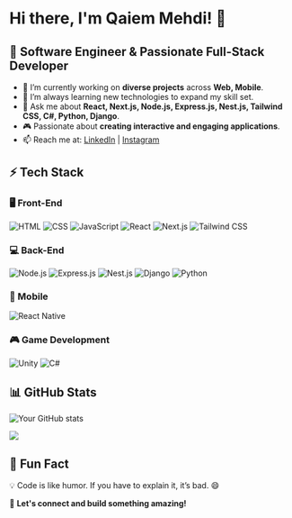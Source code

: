 # Hi there, I'm Qaiem Mehdi! 👋

## 🚀 Software Engineer & Passionate Full-Stack Developer  

- 🔭 I’m currently working on **diverse projects** across **Web, Mobile**.
- 🌱 I’m always learning new technologies to expand my skill set.
- 💬 Ask me about **React, Next.js, Node.js, Express.js, Nest.js, Tailwind CSS, C#, Python, Django**.
- 🎮 Passionate about **creating interactive and engaging applications**.
- 📫 Reach me at: [LinkedIn](https://www.linkedin.com/in/qaiem-mehdi) | [Instagram](https://instagram.com/qaiem-mehdi)  

## ⚡ Tech Stack

### 🖥️ Front-End
![HTML](https://img.shields.io/badge/HTML5-E34F26?style=flat&logo=html5&logoColor=white)
![CSS](https://img.shields.io/badge/CSS3-1572B6?style=flat&logo=css3&logoColor=white)
![JavaScript](https://img.shields.io/badge/JavaScript-F7DF1E?style=flat&logo=javascript&logoColor=black)
![React](https://img.shields.io/badge/React-007ACC?style=flat&logo=react&logoColor=white) 
![Next.js](https://img.shields.io/badge/Next.js-000000?style=flat&logo=next.js&logoColor=white)
![Tailwind CSS](https://img.shields.io/badge/TailwindCSS-38B2AC?style=flat&logo=tailwind-css&logoColor=white)

### 💻 Back-End
![Node.js](https://img.shields.io/badge/Node.js-43853D?style=flat&logo=node.js&logoColor=white)
![Express.js](https://img.shields.io/badge/Express.js-000000?style=flat&logo=express&logoColor=white)
![Nest.js](https://img.shields.io/badge/Nest.js-E0234E?style=flat&logo=nestjs&logoColor=white)
![Django](https://img.shields.io/badge/Django-092E20?style=flat&logo=django&logoColor=white)
![Python](https://img.shields.io/badge/Python-3776AB?style=flat&logo=python&logoColor=white)


### 📱 Mobile
![React Native](https://img.shields.io/badge/React%20Native-61DAFB?style=flat&logo=react&logoColor=white)

### 🎮 Game Development
![Unity](https://img.shields.io/badge/Unity-000000?style=flat&logo=unity&logoColor=white)
![C#](https://img.shields.io/badge/C%23-239120?style=flat&logo=c-sharp&logoColor=white)

## 📊 GitHub Stats
![Your GitHub stats](https://github-readme-stats.vercel.app/api?username=Qaiem&show_icons=true&theme=dark)  

![](https://komarev.com/ghpvc/?username=Qaiem&color=blue)  

## 🎉 Fun Fact
💡 Code is like humor. If you have to explain it, it’s bad. 😄

🚀 **Let's connect and build something amazing!**

